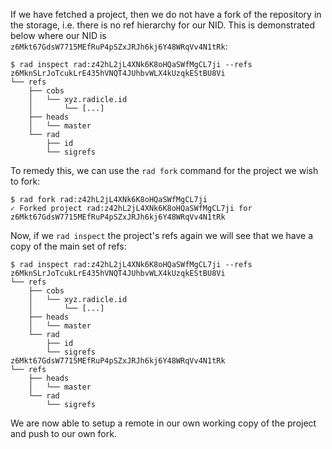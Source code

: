 If we have fetched a project, then we do not have a fork of the
repository in the storage, i.e. there is no ref hierarchy for our
NID. This is demonstrated below where our NID is
`z6Mkt67GdsW7715MEfRuP4pSZxJRJh6kj6Y48WRqVv4N1tRk`:

```
$ rad inspect rad:z42hL2jL4XNk6K8oHQaSWfMgCL7ji --refs
z6MknSLrJoTcukLrE435hVNQT4JUhbvWLX4kUzqkEStBU8Vi
└── refs
    ├── cobs
    │   └── xyz.radicle.id
    │       └── [...]
    ├── heads
    │   └── master
    └── rad
        ├── id
        └── sigrefs
```

To remedy this, we can use the `rad fork` command for the project we
wish to fork:

```
$ rad fork rad:z42hL2jL4XNk6K8oHQaSWfMgCL7ji
✓ Forked project rad:z42hL2jL4XNk6K8oHQaSWfMgCL7ji for z6Mkt67GdsW7715MEfRuP4pSZxJRJh6kj6Y48WRqVv4N1tRk
```

Now, if we `rad inspect` the project's refs again we will see that we
have a copy of the main set of refs:

```
$ rad inspect rad:z42hL2jL4XNk6K8oHQaSWfMgCL7ji --refs
z6MknSLrJoTcukLrE435hVNQT4JUhbvWLX4kUzqkEStBU8Vi
└── refs
    ├── cobs
    │   └── xyz.radicle.id
    │       └── [...]
    ├── heads
    │   └── master
    └── rad
        ├── id
        └── sigrefs
z6Mkt67GdsW7715MEfRuP4pSZxJRJh6kj6Y48WRqVv4N1tRk
└── refs
    ├── heads
    │   └── master
    └── rad
        └── sigrefs
```

We are now able to setup a remote in our own working copy of the
project and push to our own fork.
